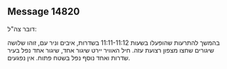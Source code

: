 ## Message 14820

דובר צה"ל:

בהמשך להתרעות שהופעלו בשעות 11:11-11:12 בשדרות, איבים וניר עם, זוהו שלושה שיגורים שחצו מצפון רצועת עזה.
חיל האוויר יירט שיגור אחד, שיגור אחד נפל בעיר שדרות ואחד נוסף נפל בשטח פתוח. אין נפגעים.

